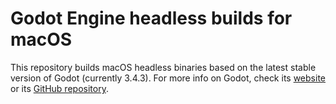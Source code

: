 # Godot Engine headless builds for macOS

This repository builds macOS headless binaries based on the latest stable version of Godot (currently 3.4.3).
For more info on Godot, check its [website](https://godotengine.org) or its [GitHub repository](https://github.com/godotengine/godot).
